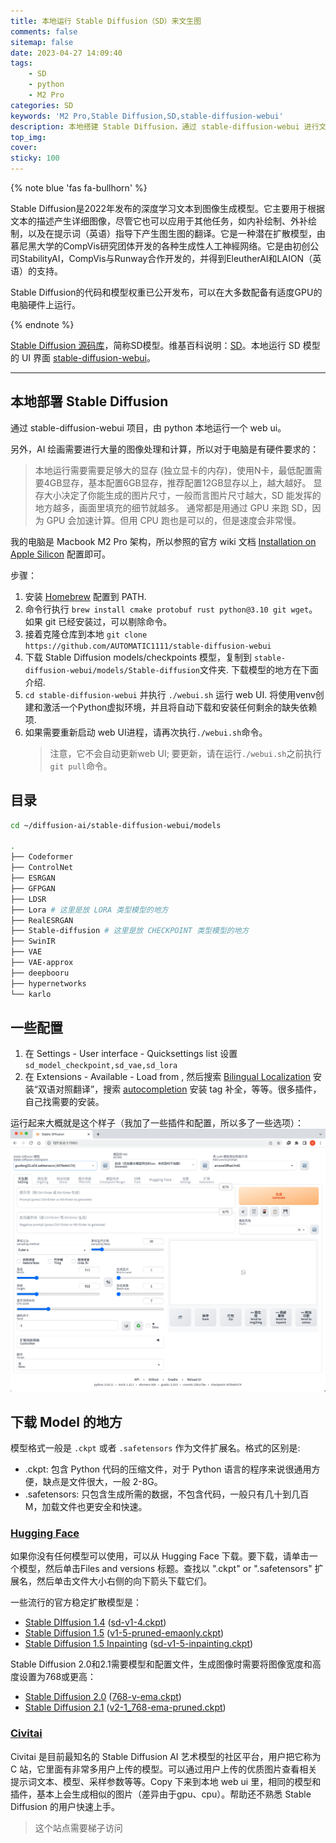 ```yaml
---
title: 本地运行 Stable Diffusion（SD）来文生图
comments: false
sitemap: false
date: 2023-04-27 14:09:40
tags:
	- SD
	- python
	- M2 Pro
categories: SD
keywords: 'M2 Pro,Stable Diffusion,SD,stable-diffusion-webui'
description: 本地搭建 Stable Diffusion，通过 stable-diffusion-webui 进行文生图
top_img:
cover:
sticky: 100
---
```

{% note blue 'fas fa-bullhorn' %}

 Stable Diffusion是2022年发布的深度学习文本到图像生成模型。它主要用于根据文本的描述产生详细图像，尽管它也可以应用于其他任务，如内补绘制、外补绘制，以及在提示词（英语）指导下产生图生图的翻译。它是一种潜在扩散模型，由慕尼黑大学的CompVis研究团体开发的各种生成性人工神經网络。它是由初创公司StabilityAI，CompVis与Runway合作开发的，并得到EleutherAI和LAION（英语）的支持。

 Stable Diffusion的代码和模型权重已公开发布，可以在大多数配备有适度GPU的电脑硬件上运行。

{% endnote %}

[Stable Diffusion 源码库](https://github.com/Stability-AI/stablediffusion)，简称SD模型。维基百科说明：[SD](https://zh.wikipedia.org/zh-cn/Stable_Diffusion)。本地运行 SD 模型的 UI 界面 [stable-diffusion-webui](https://github.com/AUTOMATIC1111/stable-diffusion-webui)。

***

## 本地部署 Stable Diffusion

通过 stable-diffusion-webui 项目，由 python 本地运行一个 web ui。

另外，AI 绘画需要进行大量的图像处理和计算，所以对于电脑是有硬件要求的：
> 本地运行需要需要足够大的显存 (独立显卡的内存)，使用N卡，最低配置需要4GB显存，基本配置6GB显存，推荐配置12GB显存以上，越大越好。
> 显存大小决定了你能生成的图片尺寸，一般而言图片尺寸越大，SD 能发挥的地方越多，画面里填充的细节就越多。 
> 通常都是用通过 GPU 来跑 SD，因为 GPU 会加速计算。但用 CPU 跑也是可以的，但是速度会非常慢。

我的电脑是 Macbook M2 Pro 架构，所以参照的官方 wiki 文档 [Installation on Apple Silicon](https://github.com/AUTOMATIC1111/stable-diffusion-webui/wiki/Installation-on-Apple-Silicon) 配置即可。

步骤：
1. 安装 [Homebrew](https://brew.sh ) 配置到 PATH.
2. 命令行执行 `brew install cmake protobuf rust python@3.10 git wget`。如果 git 已经安装过，可以剔除命令。
3. 接着克隆仓库到本地 `git clone https://github.com/AUTOMATIC1111/stable-diffusion-webui`
4. 下载 Stable Diffusion models/checkpoints 模型，复制到 `stable-diffusion-webui/models/Stable-diffusion`文件夹. 下载模型的地方在下面介绍.
5. `cd stable-diffusion-webui` 并执行 `./webui.sh` 运行 web UI. 将使用venv创建和激活一个Python虚拟环境，并且将自动下载和安装任何剩余的缺失依赖项.
6. 如果需要重新启动 web UI进程，请再次执行`./webui.sh`命令。
	> 注意，它不会自动更新web UI; 要更新，请在运行`./webui.sh`之前执行`git pull`命令。

## 目录

```bash
cd ~/diffusion-ai/stable-diffusion-webui/models

.
├── Codeformer
├── ControlNet
├── ESRGAN
├── GFPGAN
├── LDSR
├── Lora # 这里是放 LORA 类型模型的地方
├── RealESRGAN
├── Stable-diffusion # 这里是放 CHECKPOINT 类型模型的地方
├── SwinIR
├── VAE
├── VAE-approx
├── deepbooru
├── hypernetworks
└── karlo
```

## 一些配置

1. 在 Settings - User interface - Quicksettings list 设置 `sd_model_checkpoint,sd_vae,sd_lora`
2. 在 Extensions - Available - Load from , 然后搜索 [Bilingual Localization](https://github.com/journey-ad/sd-webui-bilingual-localization.git) 安装“双语对照翻译”，搜索 [autocompletion](https://github.com/DominikDoom/a1111-sd-webui-tagcomplete.git) 安装 tag 补全，等等。很多插件，自己找需要的安装。

运行起来大概就是这个样子（我加了一些插件和配置，所以多了一些选项）：![stable-diffusion-webui](./img/stable-diffusion-webui.png)


## 下载 Model 的地方

模型格式一般是 `.ckpt` 或者 `.safetensors` 作为文件扩展名。格式的区别是:
* .ckpt: 包含 Python 代码的压缩文件，对于 Python 语言的程序来说很通用方便，缺点是文件很大，一般 2-8G。
* .safetensors: 只包含生成所需的数据，不包含代码，一般只有几十到几百 M，加载文件也更安全和快速。

### [Hugging Face](https://huggingface.co/models?pipeline_tag=text-to-image&sort=downloads)

如果你没有任何模型可以使用，可以从 Hugging Face 下载。要下载，请单击一个模型，然后单击Files and versions 标题。查找以 ".ckpt" or ".safetensors" 扩展名，然后单击文件大小右侧的向下箭头下载它们。


一些流行的官方稳定扩散模型是：
* [Stable DIffusion 1.4](https://huggingface.co/CompVis/stable-diffusion-v-1-4-original) ([sd-v1-4.ckpt](https://huggingface.co/CompVis/stable-diffusion-v-1-4-original/resolve/main/sd-v1-4.ckpt))
* [Stable Diffusion 1.5](https://huggingface.co/runwayml/stable-diffusion-v1-5) ([v1-5-pruned-emaonly.ckpt](https://huggingface.co/runwayml/stable-diffusion-v1-5/resolve/main/v1-5-pruned-emaonly.ckpt))
* [Stable Diffusion 1.5 Inpainting](https://huggingface.co/runwayml/stable-diffusion-inpainting) ([sd-v1-5-inpainting.ckpt](https://huggingface.co/runwayml/stable-diffusion-inpainting/resolve/main/sd-v1-5-inpainting.ckpt))

Stable Diffusion 2.0和2.1需要模型和配置文件，生成图像时需要将图像宽度和高度设置为768或更高：
* [Stable Diffusion 2.0](https://huggingface.co/stabilityai/stable-diffusion-2) ([768-v-ema.ckpt](https://huggingface.co/stabilityai/stable-diffusion-2/resolve/main/768-v-ema.ckpt))
* [Stable Diffusion 2.1](https://huggingface.co/stabilityai/stable-diffusion-2-1) ([v2-1_768-ema-pruned.ckpt](https://huggingface.co/stabilityai/stable-diffusion-2-1/resolve/main/v2-1_768-ema-pruned.ckpt))

### [Civitai](https://civitai.com/)

Civitai 是目前最知名的 Stable Diffusion AI 艺术模型的社区平台，用户把它称为 C 站，它里面有非常多用户上传的模型。可以通过用户上传的优质图片查看相关提示词文本、模型、采样参数等等。Copy 下来到本地 web ui 里，相同的模型和插件，基本上会生成相似的图片（差异由于gpu、cpu）。帮助还不熟悉 Stable Diffusion 的用户快速上手。

> 这个站点需要梯子访问